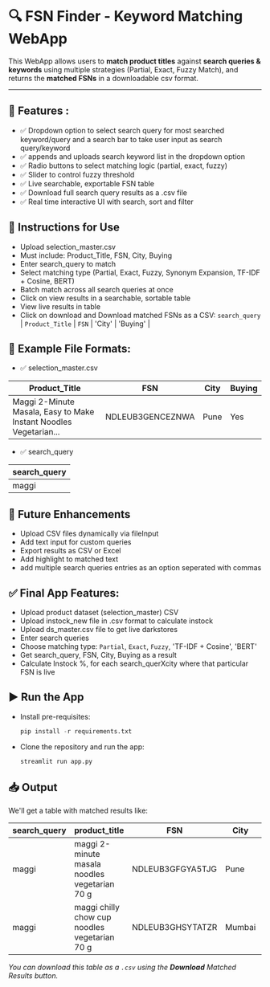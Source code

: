 # 🔍 FSN Finder - Keyword Matching WebApp

This WebApp allows users to **match product titles** against **search queries & keywords** using multiple strategies (Partial, Exact, Fuzzy Match), and returns the **matched FSNs** in a downloadable csv format.

---

## 🎯 Features :

  - ✅ Dropdown option to select search query for most searched keyword/query and a search bar to take user input as search query/keyword
  - ✅ appends and uploads search keyword list in the dropdown option
  - ✅ Radio buttons to select matching logic (partial, exact, fuzzy)
  - ✅ Slider to control fuzzy threshold
  - ✅ Live searchable, exportable FSN table
  - ✅ Download full search query results as a .csv file
  - ✅ Real time interactive UI with search, sort and filter

## 📝 Instructions for Use

- Upload selection_master.csv
- Must include: Product_Title, FSN, City, Buying
- Enter search_query to match
- Select matching type (Partial, Exact, Fuzzy, Synonym Expansion, TF-IDF + Cosine, BERT)
- Batch match across all search queries at once
- Click on view results in a searchable, sortable table
- View live results in table
- Click on download and Download matched FSNs as a CSV: `search_query` | `Product_Title` | `FSN` | 'City' | 'Buying' |

## 📁 Example File Formats:

- ✅ selection_master.csv

| Product_Title |	FSN | City | Buying |
| ---------| ------|-------| --------|
| Maggi 2-Minute Masala, Easy to Make Instant Noodles Vegetarian... |	NDLEUB3GENCEZNWA | Pune | Yes

- ✅ search_query

| search_query|
| -----|
| maggi |

## 🔄 Future Enhancements

- Upload CSV files dynamically via fileInput
- Add text input for custom queries
- Export results as CSV or Excel
- Add highlight to matched text
- add multiple search queries entries as an option seperated with commas

## ✅ Final App Features:

- Upload product dataset (selection_master) CSV
- Upload instock_new file in .csv format to calculate instock
- Upload ds_master.csv file to get live darkstores
- Enter search queries 
- Choose matching type: `Partial`, `Exact`, `Fuzzy`, 'TF-IDF + Cosine', 'BERT'
- Get search_query, FSN, City, Buying as a result
- Calculate Instock %, for each search_querXcity where that particular FSN is live 

## ▶️ Run the App

- Install pre-requisites:
  ```python
  pip install -r requirements.txt
  ```
- Clone the repository and run the app:

    ```python
    streamlit run app.py
    ```
## 📥 Output

We'll get a table with matched results like:

| search_query |	product_title |	FSN | City | Buying |
| ----------| ----------------| ---------| -----|-----|
| maggi	| maggi 2-minute masala noodles vegetarian 70 g	| NDLEUB3GFGYA5TJG | Pune | Yes
| maggi	| maggi chilly chow cup noodles vegetarian 70 g	| NDLEUB3GHSYTATZR | Mumbai | Yes

*You can download this table as a `.csv` using the **Download** Matched Results button.*


